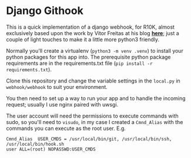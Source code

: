 # Django Githook

This is a quick implementation of a django webhook, for R10K, almost exclusively based upon the work
by Vitor Freitas at his blog **[here](https://simpleisbetterthancomplex.com/tutorial/2016/10/31/how-to-handle-github-webhooks-using-django.html)**; just a couple of light touches to make it a little more python3 friendly.

Normally you'll create a virtualenv (`python3 -m venv .venv`) to install your python packages for this app into.
The prerequisite python package requirements are in the requirements.txt file (`pip install -r requirements.txt`).

Clone this repository and change the variable settings in the `local.py` in `webhook/webhook` to suit your environment.

You then need to set up a way to run your app and to handle the incoming request; usually I use nginx paired with uwsgi.

The user account will need the permissions to execute commands with sudo, so you'll need to `visudo`, in my case I created a `Cmnd_Alias` with the commands you can execute as the root user.
E.g.

```
Cmnd_Alias  USER_CMDS = /usr/local/bin/git, /usr/local/bin/ssh, /usr/local/bin/hook.sh
user ALL=(root) NOPASSWD:USER_CMDS
```
